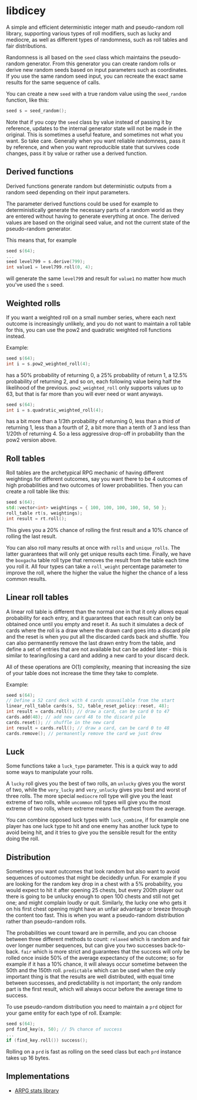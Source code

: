 libdicey
========

A simple and efficient deterministic integer math and pseudo-random roll library,
supporting various types of roll modifiers, such as lucky and mediocre, as well
as different types of randomness, such as roll tables and fair distributions.

Randomness is all based on the `seed` class which maintains the pseudo-random
generator. From this generator you can create random rolls or derive new random
seeds based on input parameters such as coordinates. If you use the same random
seed input, you can recreate the exact same results for the same sequence of
calls.

You can create a new `seed` with a true random value using the `seed_random`
function, like this:

```c++
seed s = seed_random();
```

Note that if you copy the `seed` class by value instead of passing it by
reference, updates to the internal generator state will not be made in the
original. This is sometimes a useful feature, and sometimes not what you
want. So take care. Generally when you want reliable randomness, pass it by
reference, and when you want reproducible state that survives code changes,
pass it by value or rather use a derived function.

Derived functions
-----------------

Derived functions generate random but deterministic outputs from a random seed
depending on their input parameters.

The parameter derived functions could be used for example to deterministically
generate the necessary parts of a random world as they are entered without
having to generate everything at once. The derived values are based on the
original seed value, and not the current state of the pseudo-random generator.

This means that, for example

```c++
seed s(64);
...
seed level799 = s.derive(799);
int value1 = level799.roll(0, 4);
```

will generate the same `level799` and result for `value1` no matter how much
you've used the `s` seed.

Weighted rolls
--------------

If you want a weighted roll on a small number series, where each next outcome is
increasingly unlikely, and you do not want to maintain a roll table for this,
you can use the pow2 and quadratic weighted roll functions instead.

Example:

```c++
seed s(64);
int i = s.pow2_weighted_roll(4);
```
has a 50% probability of returning 0, a 25% probability of return 1, a 12.5%
probability of returning 2, and so on, each following value being half the
likelihood of the previous. `pow2_weighted_roll` only supports values up to 63,
but that is far more than you will ever need or want anyways.

```c++
seed s(64);
int i = s.quadratic_weighted_roll(4);
```
has a bit more than a 1/3th probability of returning 0, less than a third of
returning 1, less than a fourth of 2, a bit more than a tenth of 3 and less
than 1/20th of returning 4. So a less aggressive drop-off in probability
than the pow2 version above.

Roll tables
-----------

Roll tables are the archetypical RPG mechanic of having different weightings
for different outcomes, say you want there to be 4 outcomes of high
probabilities and two outcomes of lower probabilities. Then you can create a
roll table like this:

```c++
seed s(64);
std::vector<int> weightings = { 100, 100, 100, 100, 50, 50 };
roll_table rt(s, weightings);
int result = rt.roll();
```

This gives you a 20% chance of rolling the first result and a 10% chance of
rolling the last result.

You can also roll many results at once with `rolls` and `unique_rolls`. The
latter guarantees that will only get unique results each time. Finally, we
have the `boxgacha` table roll type that removes the result from the table
each time you roll it. All four types can take a `roll_weight` percentage
parameter to improve the roll, where the higher the value the higher the chance
of a less common results.

Linear roll tables
------------------

A linear roll table is different than the normal one in that it only allows
equal probability for each entry, and it guarantees that each result can only
be obtained once until you empty and reset it. As such it simulates a deck of
cards where the roll is a draw where the drawn card goes into a discard pile
and the reset is when you put all the discarded cards back and shuffle. You
can also permanently remove the last drawn entry from the table, and define a
set of entries that are not available but can be added later - this is
similar to tearing/losing a card and adding a new card to your discard deck.

All of these operations are O(1) complexity, meaning that increasing the
size of your table does not increase the time they take to complete.

Example:
```c++
seed s(64);
// Define a 52 card deck with 4 cards unavailable from the start
linear_roll_table cards(s, 52, table_reset_policy::reset, 48);
int result = cards.roll(); // draw a card, can be card 0 to 47
cards.add(48); // add new card 48 to the discard pile
cards.reset(); // shuffle in the new card
int result = cards.roll(); // draw a card, can be card 0 to 48
cards.remove(); // permanently remove the card we just drew
```

Luck
----

Some functions take a `luck_type` parameter. This is a quick way to add some
ways to manipulate your rolls.

A `lucky` roll gives you the best of two rolls, an `unlucky` gives you the
worst of two, while the `very_lucky` and `very_unlucky` gives you best and
worst of three rolls. The more special `mediocre` roll type will give you
the least extreme of two rolls, while `uncommon` roll types will give you
the most extreme of two rolls, where extreme means the furthest from the
average.

You can combine opposed luck types with `luck_combine`, if for example one
player has one luck type to hit and one enemy has another luck type to avoid
being hit, and it tries to give you the sensible result for the entity doing
the roll.

Distribution
------------

Sometimes you want outcomes that look random but also want to avoid sequences
of outcomes that might be decidedly unfun. For example if you are looking for
the random key drop in a chest with a 5% probability, you would expect to hit
it after opening 25 chests, but every 200th player out there is going to be
unlucky enough to open 100 chests and still not get one; and might complain
loudly or quit. Similarly, the lucky one who gets it on his first chest
opening might have an unfair advantage or breeze through the content too fast.
This is when you want a pseudo-random distribution rather than pseudo-random
rolls.

The probabilities we count toward are in permille, and you can choose between
three different methods to count: `relaxed` which is random and fair over
longer number sequences, but can give you two successes back-to-back. `fair`
which is more strict and guarantees that the success will only be rolled once
inside 50% of the average expectancy of the outcome; so for example if it has
a 10% chance, it will always occur sometime between the 50th and the 150th roll.
`predictable` which can be used when the only important thing is that the results
are well distributed, with equal time between successes, and predictability is
not important; the only random part is the first result, which will always occur
before the average time to success.

To use pseudo-random distribution you need to maintain a `prd` object for your
game entity for each type of roll. Example:

```c++
seed s(64);
prd find_key(s, 50); // 5% chance of success
...
if (find_key.roll()) success();
```

Rolling on a `prd` is fast as rolling on the seed class but each `prd` instance
takes up 16 bytes.

Implementations
---------------

* [ARPG stats library](doc/arpgstats.md)

